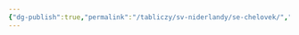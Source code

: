 ```yaml
---
{"dg-publish":true,"permalink":"/tabliczy/sv-niderlandy/se-chelovek/","dgPassFrontmatter":true}
---
```




